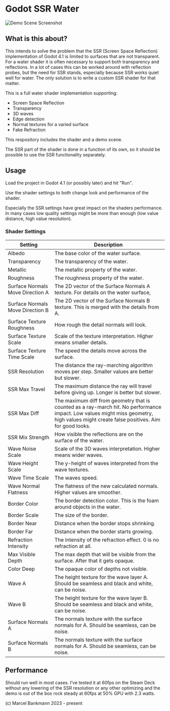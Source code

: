 # Godot SSR Water

![Demo Scene Screenshot](screenshot.png)

## What is this about?

This intends to solve the problem that the SSR (Screen Space Reflection) implementation of Godot 4.1 is limited to surfaces that are not transparent. For a water shader it is often necessary to support both transparency and reflections. In a lot of cases this can be worked around with reflection probes, but the need for SSR stands, especially because SSR works quiet well for water. The only solution is to write a custom SSR shader for that matter.

This is a full water shader implementation supporting:

- Screen Space Reflection
- Transparency
- 3D waves
- Edge detection
- Normal textures for a varied surface
- Fake Refraction

This respository includes the shader and a demo scene.

The SSR part of the shader is done in a function of its own, so it should be possible to use the SSR functionality separately.

## Usage

Load the project in Godot 4.1 (or possibly later) and hit "Run".

Use the shader settings to both change look and performance of the shader. 

Especially the SSR settings have great impact on the shaders performance. In many cases low quality settings might be more than enough (low value distance, high value resolution).

### Shader Settings

| Setting                            | Description |
| --------                           | ------- |
| Albedo                             | The base color of the water surface. |
| Transparency                       | The transparency of the water. |
| Metallic                           | The metallic property of the water. |
| Roughness                          | The roughness property of the water. |
| Surface Normals Move Direction A   | The 2D vector of the Surface Normals A texture. For details on the water surface, |
| Surface Normals Move Direction B   | The 2D vector of the Surface Normals B texture. This is merged with the details from A. |
| Surface Texture Roughness          | How rough the detail normals will look. |
| Surface Texture Scale              | Scale of the texture interpretation. Higher means smaller details.|
| Surface Texture Time Scale         | The speed the details move across the surface. |
| SSR Resolution                     | The distance the ray-marching algorithm moves per step. Smaller values are better but slower. |
| SSR Max Travel                     | The maximum distance the ray will travel before giving up. Longer is better but slower. |
| SSR Max Diff                       | The maximum diff from geometry that is counted as a ray-march hit. No performance impact. Low values might miss geometry, high values might create false positives. Aim for good looks. |
| SSR Mix Strength                   | How visible the reflections are on the surface of the water. |
| Wave Noise Scale                   | Scale of the 3D waves interpretation. Higher means wider waves. |
| Wave Height Scale                  | The y-height of waves interpreted from the wave textures. |
| Wave Time Scale                    | The waves speed. |
| Wave Normal Flatness               | The flatness of the new calculated normals. Higher values are smoother. |
| Border Color                       | The border detection color. This is the foam around objects in the water. |
| Border Scale                       | The size of the border. |
| Border Near                        | Distance when the border stops shrinking. |
| Border Far                         | Distance when the border starts growing. |
| Refraction Intensity               | The intensity of the refraction effect. 0 is no refraction at all. |
| Max Visible Depth                  | The max depth that will be visible from the surface. After that it gets opaque. |
| Color Deep                         | The opaque color of depths not visible. |
| Wave A                             | The height texture for the wave layer A. Should be seamless and black and white, can be noise. |
| Wave B                             | The height texture for the wave layer B. Should be seamless and black and white, can be noise. |
| Surface Normals A                  | The normals texture with the surface normals for A. Should be seamless, can be noise. |
| Surface Normals B                  | The normals texture with the surface normals for A. Should be seamless, can be noise.  |

## Performance

Should run well in most cases. I’ve tested it at 60fps on the Steam Deck without any lowering of the SSR resolution or any other optimizing and the demo is out of the box rock steady at 60fps at 50% GPU with 2.3 watts.

(c) Marcel Bankmann 2023 - present
